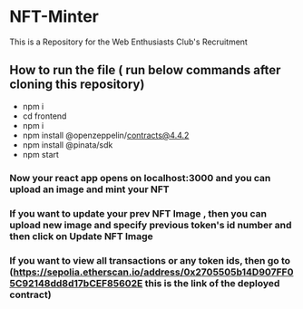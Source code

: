 # NFT-Minter
This is a Repository for the Web Enthusiasts Club's Recruitment

## How to run the file ( run below commands after cloning this repository)
- npm i
- cd frontend
- npm i
- npm install @openzeppelin/contracts@4.4.2
- npm install @pinata/sdk
- npm start

### Now your react app opens on localhost:3000 and you can upload an image and mint your NFT
### If you want to update your prev NFT Image , then you can upload new image and specify previous token's id number and then click on Update NFT Image

### If you want to view all transactions or any token ids, then go to (https://sepolia.etherscan.io/address/0x2705505b14D907FF05C92148dd8d17bCEF85602E this is the link of the deployed contract)